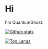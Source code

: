 # Hi 

I'm QuantumGhost.

<!--
I'm a:

- Software Engineer (mainly backend, learning CSS and HTML now)
- FOSS 
- Life-long Learner
- Civil Disobedient
- Crypto Nerd


## Contact

You may contact me via [Email]
-->

[![Github stats](https://github-readme-stats.vercel.app/api?username=QuantumGhost)](https://github.com/anuraghazra/github-readme-stats)

[![Top Langs](https://github-readme-stats.vercel.app/api/top-langs/?username=QuantumGhost&layout=compact)](https://github.com/anuraghazra/github-readme-stats)


<!--
**QuantumGhost/QuantumGhost** is a ✨ _special_ ✨ repository because its `README.md` (this file) appears on your GitHub profile.

Here are some ideas to get you started:

- 🔭 I’m currently working on ...
- 🌱 I’m currently learning ...
- 👯 I’m looking to collaborate on ...
- 🤔 I’m looking for help with ...
- 💬 Ask me about ...
- 📫 How to reach me: ...
- 😄 Pronouns: ...
- ⚡ Fun fact: ...
-->
